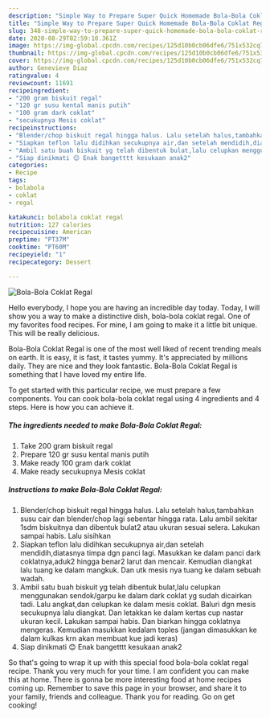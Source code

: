 ```yaml
---
description: "Simple Way to Prepare Super Quick Homemade Bola-Bola Coklat Regal"
title: "Simple Way to Prepare Super Quick Homemade Bola-Bola Coklat Regal"
slug: 348-simple-way-to-prepare-super-quick-homemade-bola-bola-coklat-regal
date: 2020-08-29T02:59:10.361Z
image: https://img-global.cpcdn.com/recipes/125d10b0cb06dfe6/751x532cq70/bola-bola-coklat-regal-foto-resep-utama.jpg
thumbnail: https://img-global.cpcdn.com/recipes/125d10b0cb06dfe6/751x532cq70/bola-bola-coklat-regal-foto-resep-utama.jpg
cover: https://img-global.cpcdn.com/recipes/125d10b0cb06dfe6/751x532cq70/bola-bola-coklat-regal-foto-resep-utama.jpg
author: Genevieve Diaz
ratingvalue: 4
reviewcount: 11691
recipeingredient:
- "200 gram biskuit regal"
- "120 gr susu kental manis putih"
- "100 gram dark coklat"
- "secukupnya Mesis coklat"
recipeinstructions:
- "Blender/chop biskuit regal hingga halus. Lalu setelah halus,tambahkan susu cair dan blender/chop lagi sebentar hingga rata. Lalu ambil sekitar 1sdm biskuitnya dan dibentuk bulat2 atau ukuran sesuai selera. Lakukan sampai habis. Lalu sisihkan"
- "Siapkan teflon lalu didihkan secukupnya air,dan setelah mendidih,diatasnya timpa dgn panci lagi. Masukkan ke dalam panci dark coklatnya,aduk2 hingga benar2 larut dan mencair. Kemudian diangkat lalu tuang ke dalam mangkuk. Dan utk mesis nya tuang ke dalam sebuah wadah."
- "Ambil satu buah biskuit yg telah dibentuk bulat,lalu celupkan menggunakan sendok/garpu ke dalam dark coklat yg sudah dicairkan tadi. Lalu angkat,dan celupkan ke dalam mesis coklat. Baluri dgn mesis secukupnya lalu diangkat. Dan letakkan ke dalam kertas cup nastar ukuran kecil. Lakukan sampai habis. Dan biarkan hingga coklatnya mengeras. Kemudian masukkan kedalam toples (jangan dimasukkan ke dalam kulkas krn akan membuat kue jadi keras)"
- "Siap dinikmati 😊 Enak bangetttt kesukaan anak2"
categories:
- Recipe
tags:
- bolabola
- coklat
- regal

katakunci: bolabola coklat regal 
nutrition: 127 calories
recipecuisine: American
preptime: "PT37M"
cooktime: "PT60M"
recipeyield: "1"
recipecategory: Dessert

---
```



![Bola-Bola Coklat Regal](https://img-global.cpcdn.com/recipes/125d10b0cb06dfe6/751x532cq70/bola-bola-coklat-regal-foto-resep-utama.jpg)

Hello everybody, I hope you are having an incredible day today. Today, I will show you a way to make a distinctive dish, bola-bola coklat regal. One of my favorites food recipes. For mine, I am going to make it a little bit unique. This will be really delicious.

Bola-Bola Coklat Regal is one of the most well liked of recent trending meals on earth. It is easy, it is fast, it tastes yummy. It's appreciated by millions daily. They are nice and they look fantastic. Bola-Bola Coklat Regal is something that I have loved my entire life.




To get started with this particular recipe, we must prepare a few components. You can cook bola-bola coklat regal using 4 ingredients and 4 steps. Here is how you can achieve it.

<!--inarticleads1-->

##### The ingredients needed to make Bola-Bola Coklat Regal:

1. Take 200 gram biskuit regal
1. Prepare 120 gr susu kental manis putih
1. Make ready 100 gram dark coklat
1. Make ready secukupnya Mesis coklat




<!--inarticleads2-->

##### Instructions to make Bola-Bola Coklat Regal:

1. Blender/chop biskuit regal hingga halus. Lalu setelah halus,tambahkan susu cair dan blender/chop lagi sebentar hingga rata. Lalu ambil sekitar 1sdm biskuitnya dan dibentuk bulat2 atau ukuran sesuai selera. Lakukan sampai habis. Lalu sisihkan
1. Siapkan teflon lalu didihkan secukupnya air,dan setelah mendidih,diatasnya timpa dgn panci lagi. Masukkan ke dalam panci dark coklatnya,aduk2 hingga benar2 larut dan mencair. Kemudian diangkat lalu tuang ke dalam mangkuk. Dan utk mesis nya tuang ke dalam sebuah wadah.
1. Ambil satu buah biskuit yg telah dibentuk bulat,lalu celupkan menggunakan sendok/garpu ke dalam dark coklat yg sudah dicairkan tadi. Lalu angkat,dan celupkan ke dalam mesis coklat. Baluri dgn mesis secukupnya lalu diangkat. Dan letakkan ke dalam kertas cup nastar ukuran kecil. Lakukan sampai habis. Dan biarkan hingga coklatnya mengeras. Kemudian masukkan kedalam toples (jangan dimasukkan ke dalam kulkas krn akan membuat kue jadi keras)
1. Siap dinikmati 😊 Enak bangetttt kesukaan anak2




So that's going to wrap it up with this special food bola-bola coklat regal recipe. Thank you very much for your time. I am confident you can make this at home. There is gonna be more interesting food at home recipes coming up. Remember to save this page in your browser, and share it to your family, friends and colleague. Thank you for reading. Go on get cooking!

